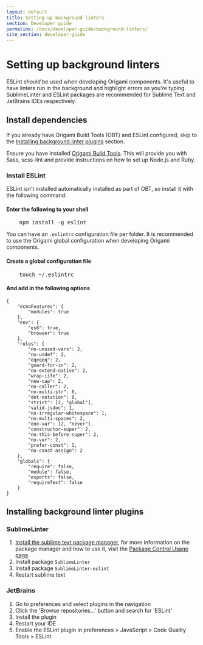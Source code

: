 ```yaml
---
layout: default
title: Setting up background linters
section: Developer guide
permalink: /docs/developer-guide/background-linters/
site_section: developer-guide
---
```


# Setting up background linters

ESLint *should* be used when developing Origami components. It's useful to have linters run in the background and highlight errors as you're typing. SublimeLinter and ESLint packages are recommended for Sublime Text and JetBrains IDEs respectively.

## Install dependencies

If you already have Origami Build Tools (OBT) and ESLint configured, skip to the [Installing background linter plugins](#Installing-background-linter-plugins) section.

Ensure you have installed [Origami Build Tools](https://www.npmjs.com/package/origami-build-tools). This will provide you with Sass, scss-lint and provide instructions on how to set up Node.js and Ruby.

### Install ESLint

ESLint isn't installed automatically installed as part of OBT, so install it with the following command:

#### Enter the following to your shell

<pre class="cli">
	<kbd>npm install -g eslint</kbd>
</pre>

You can have an `.eslintrc` configuration file per folder. It is recommended to use the Origami global configuration when developing Origami components.

#### Create  a global configuration file
<pre class="cli">
	<kbd>touch ~/.eslintrc</kbd>
</pre>

#### And add in the following options
	{
		"ecmaFeatures": {
			"modules": true
		},
		"env": {
			"es6": true,
			"browser": true
		},
		"rules": {
			"no-unused-vars": 2,
			"no-undef": 2,
			"eqeqeq": 2,
			"guard-for-in": 2,
			"no-extend-native": 2,
			"wrap-iife": 2,
			"new-cap": 2,
			"no-caller": 2,
			"no-multi-str": 0,
			"dot-notation": 0,
			"strict": [2, "global"],
			"valid-jsdoc": 1,
			"no-irregular-whitespace": 1,
			"no-multi-spaces": 2,
			"one-var": [2, "never"],
			"constructor-super": 2,
			"no-this-before-super": 2,
			"no-var": 2,
			"prefer-const": 1,
			"no-const-assign": 2
		},
		"globals": {
			"require": false,
			"module": false,
			"exports": false,
			"requireText": false
		}
	}

## Installing background linter plugins

### SublimeLinter

1. [Install the sublime text package manager](https://packagecontrol.io/installation), for more information on the package manager and how to use it, visit the [Package Control Usage page](https://packagecontrol.io/docs/usage).
2. Install package  `SublimeLinter`
3. Install package `SublimeLinter-eslint`
4. Restart sublime text

### JetBrains

1. Go to preferences and select plugins in the navigation
2. Click the 'Browse repositories...' button and search for 'ESLint'
3. Install the plugin
4. Restart your IDE
5. Enable the ESLint plugin in preferences > JavaScript > Code Quality Tools > ESLint
